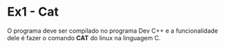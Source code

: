 <h1>Ex1 - Cat</h1>
<p>O programa deve ser compilado no programa Dev C++ e a funcionalidade dele é fazer o comando <b>CAT</b> do linux na linguagem C. </p>
